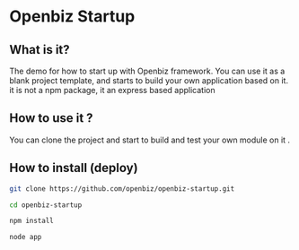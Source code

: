 Openbiz Startup
===============

What is it?
--------------------
The demo for how to start up with Openbiz framework. 
You can use it as a blank project template, and starts to build your own application based on it.
it is not a npm package, it an express based application

How to use it ?
----------------------
You can clone the project and start to build and test your own module on it .

How to install (deploy)
-------------------------
```sh
git clone https://github.com/openbiz/openbiz-startup.git

cd openbiz-startup

npm install 

node app
```
